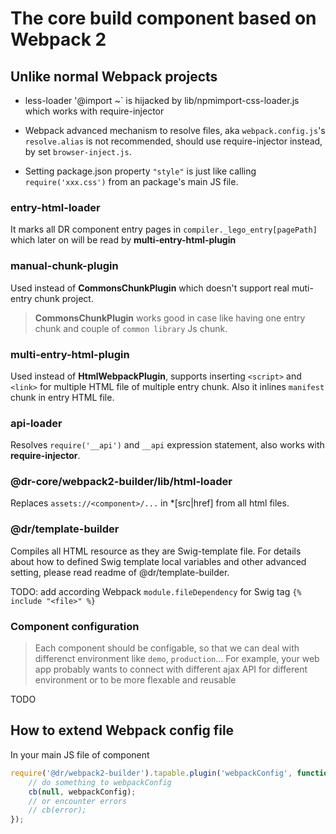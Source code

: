 The core build component based on Webpack 2
=========
## Unlike normal Webpack projects

- less-loader '@import ~<package>` is hijacked by lib/npmimport-css-loader.js which works with require-injector

- Webpack advanced mechanism to resolve files, aka `webpack.config.js`'s `resolve.alias` is not recommended,
should use require-injector instead, by set `browser-inject.js`.

- Setting package.json property `"style"` is just like calling `require('xxx.css')` from an package's main JS file.

### entry-html-loader
It marks all DR component entry pages in `compiler._lego_entry[pagePath]` which later on will be read by
**multi-entry-html-plugin**

### manual-chunk-plugin
Used instead of **CommonsChunkPlugin** which doesn't support real muti-entry chunk project.
> **CommonsChunkPlugin** works good in case like having one entry chunk and couple of `common library` Js chunk.

### multi-entry-html-plugin
Used instead of **HtmlWebpackPlugin**, supports inserting `<script>` and `<link>` for multiple HTML file of multiple entry chunk.
Also it inlines `manifest` chunk in entry HTML file.

### api-loader
Resolves `require('__api')` and `__api` expression statement, also works with **require-injector**.

### @dr-core/webpack2-builder/lib/html-loader
Replaces `assets://<component>/...` in *[src|href] from all html files.

### @dr/template-builder
Compiles all HTML resource as they are Swig-template file.
For details about how to defined Swig template local variables and other advanced setting,
please read readme of @dr/template-builder.

TODO: add according Webpack `module.fileDependency` for Swig tag `{% include "<file>" %}`

### Component configuration
> Each component should be configable, so that we can deal with differenct environment like `demo`, `production`...
For example, your web app probably wants to connect with different ajax API for different environment or to be more flexable and
reusable

TODO

## How to extend Webpack config file
In your main JS file of component
```js
require('@dr/webpack2-builder').tapable.plugin('webpackConfig', function(webpackConfig, cb) {
	// do something to webpackConfig
	cb(null, webpackConfig);
	// or encounter errors
	// cb(error);
});
```


